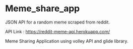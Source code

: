 # Meme_share_app

JSON API for a random meme scraped from reddit.

API Link : https://reddit-meme-api.herokuapp.com/

Meme Sharing Application using volley API and glide library.
